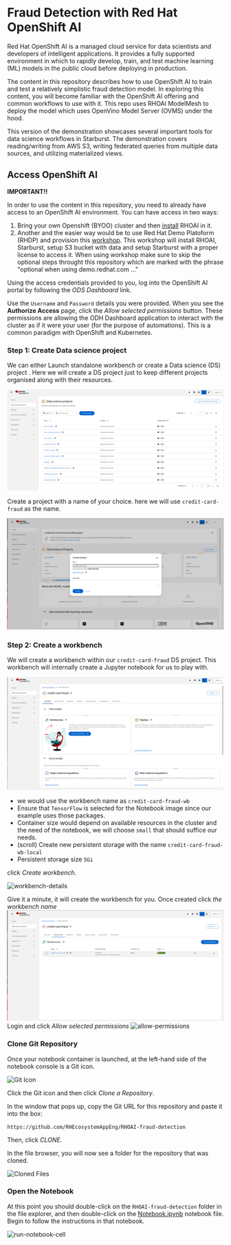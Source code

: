 # Fraud Detection with Red Hat OpenShift AI
Red Hat OpenShift AI is a managed cloud service for data scientists
and developers of intelligent applications. It provides a fully supported
environment in which to rapidly develop, train, and test machine learning (ML)
models in the public cloud before deploying in production.

The content in this repository describes how to use OpenShift AI to
train and test a relatively simplistic fraud detection model. In exploring this
content, you will become familiar with the OpenShift AI offering and
common workflows to use with it. This repo uses RHOAI ModelMesh to deploy the
model which uses OpenVino Model Server (OVMS) under the hood.

This version of the demonstration showcases several important tools for data science workflows in Starburst. The demonstration covers reading/writing from AWS S3, writing federated queries from multiple data sources, and utilizing materialized views.

## Access OpenShift AI
**IMPORTANT!!**

In order to use the content in this repository, you need to already have access
to an OpenShift AI environment. You can have access in two ways:
1. Bring your own Openshift (BYOO) cluster and then [install](https://access.redhat.com/documentation/en-us/red_hat_openshift_data_science_self-managed/1.28/html/installing_openshift_data_science_self-managed/installing-openshift-data-science-on-openshift-container-platform_install) RHOAI in it.
2. Another and the easier way would be to use Red Hat Demo Platoform (RHDP) and provision this [workshop](https://demo.redhat.com/catalog?item=babylon-catalog-prod/sandboxes-gpte.ocp4-workshop-fraud-detection.prod&utm_source=webapp&utm_medium=share-link). This workshop will install RHOAI, Starburst, setup S3 bucket with data and setup Starburst with a proper license to access it. When using workshop make sure to skip the optional steps throught this repository which are marked with the phrase "optional when using demo.redhat.com ..."

Using the access credentials provided
to you, log into the OpenShift AI portal by following the _ODS
Dashboard_ link. 

Use the `Username` and `Password` details you were provided. When you see the
**Authorize Access** page, click the _Allow selected permissions_ button. These
permissions are allowing the ODH Dashboard application to interact with the
cluster as if it were your user (for the purpose of automations). This is a
common paradigm with OpenShift and Kubernetes.

### Step 1: Create Data science project
We can either Launch standalone workbench or create a Data science (DS) project . Here we will create a DS project just to keep different projects organised along with their resources.

![create a Data science (DS) project](images/click-DS-project.png)

Create a project with a name of your choice. here we will use `credit-card-fraud` as the name.

![enter the name and create](images/click-create.png)
### Step 2: Create a workbench 
We will create a workbench within our `credit-card-fraud` DS project. This workbench will internally create a Jupyter notebook for us to play with.

![click-create-workbench](images/click-create-workbench.png)
- we would use the workbench name as `credit-card-fraud-wb`
- Ensure that `TensorFlow` is selected for the Notebook image since our example uses those packages.
- Container size would depend on available resources in the cluster and the need of the notebook, we will choose `small` that should suffice our needs.
- (scroll) Create new persistent storage with the name `credit-card-fraud-wb-local`
- Persistent storage size `5Gi`

click _Create workbench_.

![workbench-details](images/workbench-details.png)

Give it a minute, it will create the workbench for you. Once created click _the workbench name_
![notebook](images/click-open.png)
Login and click _Allow selected permissions_
![allow-permissions](images/allow-permission.png)
### Clone Git Repository
Once your notebook container is launched, at the left-hand side of the notebook console is a Git icon. 

![Git Icon](images/click-git-icon.png)

Click the Git icon and then click _Clone a Repository_. 

In the window that pops up, copy the Git URL for this repository and paste it into the box:

```
https://github.com/RHEcosystemAppEng/RHOAI-fraud-detection
```

Then, click _CLONE_.

In the file browser, you will now see a folder for the repository that was cloned.

![Cloned Files](images/cloned-files.png)

### Open the Notebook
At this point you should double-click on the `RHOAI-fraud-detection` folder in
the file explorer, and then double-click on the [Notebook.ipynb](./Notebook.ipynb)
notebook file. Begin to follow the instructions in that notebook.

![run-notebook-cell](gif/run-notebook-cell.gif)
